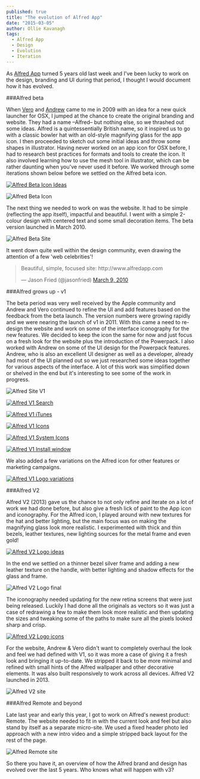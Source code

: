 ```yaml
---
published: true
title: "The evolution of Alfred App"
date: "2015-03-05"
author: Ollie Kavanagh
tags: 
  - Alfred App
  - Design
  - Evolution
  - Iteration
---
```


As [Alfred App](http://www.alfredapp.com) turned 5 years old last week and I've been lucky to work on the design, branding and UI during that period, I thought I would document how it has evolved.

###Alfred beta

When [Vero](https://twitter.com/vero) and [Andrew](https://twitter.com/preppeller) came to me in 2009 with an idea for a new quick launcher for OSX, I jumped at the chance to create the original branding and website. They had a name –Alfred– but nothing else, so we thrashed out some ideas. Alfred is a quintessentially British name, so it inspired us to go with a classic bowler hat with an old-style magnifying glass for the app icon. I then proceeded to sketch out some initial ideas and throw some shapes in illustrator. Having never worked on an app icon for OSX before, I had to research best practices for formats and tools to create the icon. It also involved learning how to use the mesh tool in illustrator, which can be rather daunting when you've never used it before. We worked through some iterations shown below before we settled on the Alfred beta icon.

<a href="https://dl.dropboxusercontent.com/u/728469/capra-blog-posts/alfred-icon-ideas.jpg" data-simplbox><img src="https://dl.dropboxusercontent.com/u/728469/capra-blog-posts/alfred-icon-ideas.jpg" alt="Alfred Beta Icon Ideas"></a>

<img src="https://dl.dropboxusercontent.com/u/728469/capra-blog-posts/alfred-icon-beta.jpg" alt="Alfred Beta Icon">

The next thing we needed to work on was the website. It had to be simple (reflecting the app itself), impactful and beautiful. I went with a simple 2-colour design with centered text and some small decoration items.  The beta version launched in March 2010.

<img src="https://dl.dropboxusercontent.com/u/728469/capra-blog-posts/alfred-beta-site.jpg" alt="Alfred Beta Site">

It went down quite well within the design community, even drawing the attention of a few 'web celebrities'!

<blockquote class="twitter-tweet" lang="en"><p>Beautiful, simple, focused site: http://www.alfredapp.com</p>&mdash; Jason Fried (@jasonfried) <a href="https://twitter.com/jasonfried/status/10207292828">March 9, 2010</a></blockquote>

###Alfred grows up - v1

The beta period was very well received by the Apple community and Andrew and Vero continued to refine the UI and add features based on the feedback from the beta launch. The version numbers were growing rapidly and we were nearing the launch of v1 in 2011. With this came a need to re-design the website and work on some of the interface iconography for the new features. We decided to keep the icon the same for now and just focus on a fresh look for the website plus the introduction of the Powerpack. I also worked with Andrew on some of the UI design for the Powerpack features. Andrew, who is also an excellent UI designer as well as a developer, already had most of the UI planned out so we just researched some ideas together for various aspects of the interface. A lot of this work was simplified down or shelved in the end but it's interesting to see some of the work in progress.

<img src="https://dl.dropboxusercontent.com/u/728469/capra-blog-posts/alfred-v1-site.jpg" alt="Alfred Site V1">

<a href="https://dl.dropboxusercontent.com/u/728469/capra-blog-posts/app-improvements-search.jpg" data-simplbox><img src="https://dl.dropboxusercontent.com/u/728469/capra-blog-posts/app-improvements-search.jpg" alt="Alfred V1 Search"></a>

<a href="https://dl.dropboxusercontent.com/u/728469/capra-blog-posts/app-improvements-itunes.jpg" data-simplbox><img src="https://dl.dropboxusercontent.com/u/728469/capra-blog-posts/app-improvements-itunes.jpg" alt="Alfred V1 iTunes"></a>

<a href="https://dl.dropboxusercontent.com/u/728469/capra-blog-posts/alfred-v1-icons.jpg" data-simplbox><img src="https://dl.dropboxusercontent.com/u/728469/capra-blog-posts/alfred-v1-icons.jpg" alt="Alfred V1 Icons"></a>

<a href="https://dl.dropboxusercontent.com/u/728469/capra-blog-posts/alfred-v1-system-icons.jpg" data-simplbox><img src="https://dl.dropboxusercontent.com/u/728469/capra-blog-posts/alfred-v1-system-icons.jpg" alt="Alfred V1 System Icons"></a>

<a href="https://dl.dropboxusercontent.com/u/728469/capra-blog-posts/install-window.jpg" data-simplbox><img src="https://dl.dropboxusercontent.com/u/728469/capra-blog-posts/install-window.jpg" alt="Alfred V1 Install window"></a>

We also added a few variations on the Alfred icon for other features or marketing campaigns.

<a href="https://dl.dropboxusercontent.com/u/728469/capra-blog-posts/alfred-v1-logo-variations.jpg" data-simplbox><img src="https://dl.dropboxusercontent.com/u/728469/capra-blog-posts/alfred-v1-logo-variations.jpg" alt="Alfred V1 Logo variations"></a>

###Alfred V2

Alfred V2 (2013) gave us the chance to not only refine and iterate on a lot of work we had done before, but also give a fresh lick of paint to the App icon and iconography. For the Alfred icon, I played around with new textures for the hat and better lighting, but the main focus was on making the magnifying glass look more realistic. I experimented with thick and thin bezels, leather textures, new lighting sources for the metal frame and even gold!

<a href="https://dl.dropboxusercontent.com/u/728469/capra-blog-posts/alfred-v2-logo-ideas.jpg" data-simplbox><img src="https://dl.dropboxusercontent.com/u/728469/capra-blog-posts/alfred-v2-logo-ideas.jpg" alt="Alfred V2 Logo ideas"></a>

In the end we settled on a thinner bezel silver frame and adding a new leather texture on the handle, with better lighting and shadow effects for the glass and frame. 

<img src="https://dl.dropboxusercontent.com/u/728469/capra-blog-posts/alfred-v2-logo-final.jpg" alt="Alfred V2 Logo final">

The iconography needed updating for the new retina screens that were just being released. Luckily I had done all the originals as vectors so it was just a case of redrawing a few to make them look more realistic and then updating the sizes and tweaking some of the paths to make sure all the pixels looked sharp and crisp.

<a href="https://dl.dropboxusercontent.com/u/728469/capra-blog-posts/alfred-v2-icons.jpg" data-simplbox><img src="https://dl.dropboxusercontent.com/u/728469/capra-blog-posts/alfred-v2-icons.jpg" alt="Alfred V2 Logo icons"></a>

For the website, Andrew & Vero didn't want to completely overhaul the look and feel we had defined with V1, so it was more a case of giving it a fresh look and bringing it up-to-date. We stripped it back to be more minimal and refined with small hints of the Alfred wallpaper and other decorative elements. It was also built responsively to work across all devices. Alfred V2 launched in 2013.

<img src="https://dl.dropboxusercontent.com/u/728469/capra-blog-posts/alfred-v2-site.jpg" alt="Alfred V2 site">

###Alfred Remote and beyond

Late last year and early this year, I got to work on Alfred's newest product: Remote. The website needed to fit in with the current look and feel but also stand by itself as a separate micro-site. We used a fixed header photo led approach with a new intro video and a simple stripped back layout for the rest of the page.

<img src="https://dl.dropboxusercontent.com/u/728469/capra-blog-posts/alfred-remote-site.jpg" alt="Alfred Remote site">

So there you have it, an overview of how the Alfred brand and design has evolved over the last 5 years. Who knows what will happen with v3?

